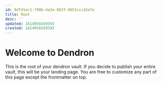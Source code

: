```yaml
---
id: 8dfd1ec1-790b-4a3a-802f-d653ccc42efe
title: Root
desc: ''
updated: 1614050269393
created: 1614050269393
---
```

# Welcome to Dendron

This is the root of your dendron vault. If you decide to publish your entire vault, this will be your landing page. You are free to customize any part of this page except the frontmatter on top. 
